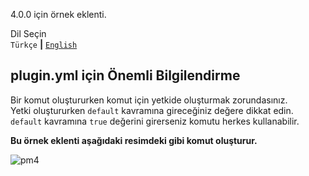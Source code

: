 4.0.0 için örnek eklenti.

Dil Seçin <br />
`Türkçe` **|** [`English`](README.md)

## plugin.yml için Önemli Bilgilendirme
Bir komut oluştururken komut için yetkide oluşturmak zorundasınız. <br />
Yetki oluştururken `default` kavramına gireceğiniz değere dikkat edin. <br />
`default` kavramına `true` değerini girerseniz komutu herkes kullanabilir.

**Bu örnek eklenti aşağıdaki resimdeki gibi komut oluşturur.**

![pm4](https://cdn.doukanbhey.tech/pocketmine-mp/pm4.png)
